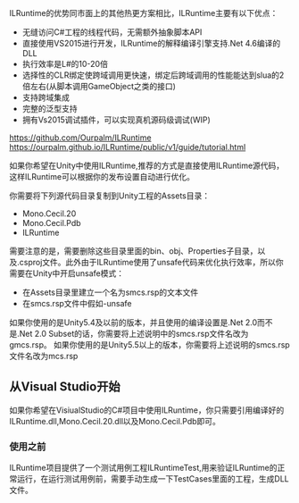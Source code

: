 ILRuntime的优势同市面上的其他热更方案相比，ILRuntime主要有以下优点：
- 无缝访问C#工程的线程代码，无需额外抽象脚本API
- 直接使用VS2015进行开发，ILRuntime的解释编译引擎支持.Net 4.6编译的DLL
- 执行效率是L#的10-20倍
- 选择性的CLR绑定使跨域调用更快速，绑定后跨域调用的性能能达到slua的2倍左右(从脚本调用GameObject之类的接口)
- 支持跨域集成
- 完整的泛型支持
- 拥有Vs2015调试插件，可以实现真机源码级调试(WIP)

https://github.com/Ourpalm/ILRuntime
https://ourpalm.github.io/ILRuntime/public/v1/guide/tutorial.html

如果你希望在Unity中使用ILRuntime,推荐的方式是直接使用ILRuntime源代码，这样ILRuntime可以根据你的发布设置自动进行优化。

你需要将下列源代码目录复制到Unity工程的Assets目录：

- Mono.Cecil.20
- Mono.Cecil.Pdb
- ILRuntime

需要注意的是，需要删除这些目录里面的bin、obj、Properties子目录，以及.csproj文件。此外由于ILRuntime使用了unsafe代码来优化执行效率，所以你需要在Unity中开启unsafe模式：

- 在Assets目录里建立一个名为smcs.rsp的文本文件
- 在smcs.rsp文件中假如-unsafe

如果你使用的是Unity5.4及以前的版本，并且使用的编译设置是.Net 2.0而不是.Net 2.0 Subset的话，你需要将上述说明中的smcs.rsp文件名改为gmcs.rsp。
如果你使用的是Unity5.5以上的版本，你需要将上述说明的smcs.rsp文件名改为mcs.rsp

## 从Visual Studio开始

如果你希望在VisiualStudio的C#项目中使用ILRuntime，你只需要引用编译好的ILRuntime.dll,Mono.Cecil.20.dll以及Mono.Cecil.Pdb即可。

### 使用之前

ILRuntime项目提供了一个测试用例工程ILRuntimeTest,用来验证ILRuntime的正常运行，在运行测试用例前，需要手动生成一下TestCases里面的工程，生成DLL文件。
